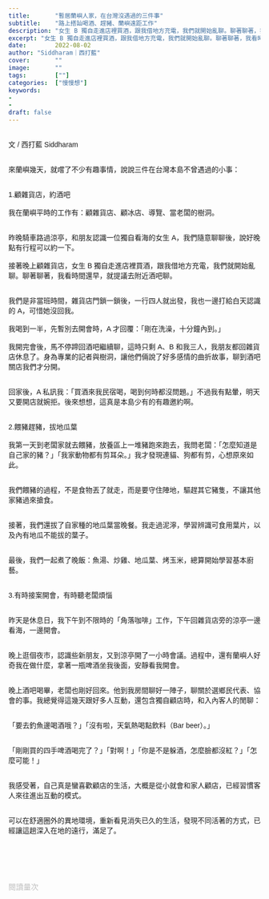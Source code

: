 ```yaml
---
title:       "暫居蘭嶼人家，在台灣沒遇過的三件事"
subtitle:    "路上搭訕喝酒、趕豬、蘭嶼遠距工作"
description: "女生 B 獨自走進店裡買酒，跟我借地方充電，我們就開始亂聊。聊著聊著，我看時間還早，就提議去附近酒吧聊..."
excerpt: "女生 B 獨自走進店裡買酒，跟我借地方充電，我們就開始亂聊。聊著聊著，我看時間還早，就提議去附近酒吧聊..."
date:        2022-08-02
author: "Siddharam｜西打藍"
cover:       ""
image:       ""
tags:        [""]
categories:  ["慢慢想"]
keywords:
- 
- 
draft: false
---
```


<article style="font-family: 'Noto Sans TC', '微軟正黑體', sans-serif; font-weight: 300;">

<br>文 / 西打藍 Siddharam<br><br>

來蘭嶼幾天，就嚐了不少有趣事情，說說三件在台灣本島不曾遇過的小事：<br><br>

1.顧雜貨店，約酒吧<br><br>
我在蘭嶼平時的工作有：顧雜貨店、顧冰店、導覽、當老闆的樹洞。<br><br>

昨晚騎車路過涼亭，和朋友認識一位獨自看海的女生 A，我們隨意聊聊後，說好晚點有行程可以約一下。<br><br>
接著晚上顧雜貨店，女生 B 獨自走進店裡買酒，跟我借地方充電，我們就開始亂聊。聊著聊著，我看時間還早，就提議去附近酒吧聊。<br><br>

我們是非當班時間，雜貨店門鎖一鎖後，一行四人就出發，我也一邊打給白天認識的 A，可惜她沒回我。<br><br>
我喝到一半，先暫別去開會時，A 才回覆：「剛在洗澡，十分鐘內到。」<br><br>
我開完會後，馬不停蹄回酒吧繼續聊，這時只剩 A、B 和我三人，我朋友都回雜貨店休息了。身為專業的記者與樹洞，讓他們倆說了好多感情的曲折故事，聊到酒吧關店我們才分開。<br><br>

回家後，A 私訊我：「買酒來我民宿喝，喝到何時都沒問題。」不過我有點暈，明天又要開店就婉拒。後來想想，這真是本島少有的有趣邀約啊。<br><br>


2.餵豬趕豬，拔地瓜葉<br><br>
我第一天到老闆家就去餵豬，放養區上一堆豬跑來跑去，我問老闆：「怎麼知道是自己家的豬？」「我家動物都有剪耳朵。」我才發現連貓、狗都有剪，心想原來如此。<br><br>

我們餵豬的過程，不是食物丟了就走，而是要守住陣地，驅趕其它豬隻，不讓其他家豬過來搶食。<br><br>

接著，我們還拔了自家種的地瓜葉當晚餐。我走過泥濘，學習辨識可食用葉片，以及內有地瓜不能拔的葉子。<br><br>

最後，我們一起煮了晚飯：魚湯、炒雞、地瓜葉、烤玉米，總算開始學習基本廚藝。<br><br>

3.有時接案開會，有時聽老闆煩惱<br><br>

昨天是休息日，我下午到不限時的「角落咖啡」工作，下午回雜貨店旁的涼亭一邊看海，一邊開會。<br><br>

晚上逛個夜市，認識些新朋友，又到涼亭開了一小時會議。過程中，還有蘭嶼人好奇我在做什麼，拿著一瓶啤酒坐我後面，安靜看我開會。<br><br>

晚上酒吧喝畢，老闆也剛好回來。他到我房間聊好一陣子，聊關於選鄉民代表、協會的事。我總覺得這幾天跟好多人互動，還包含獨自顧店時，和入內客人的閒聊：<br><br>

「要去釣魚邊喝酒哦？」「沒有啦，天氣熱喝點飲料（Bar beer）。」<br><br>

「剛剛買的四手啤酒喝完了？」「對啊！」「你是不是躲酒，怎麼臉都沒紅？」「怎麼可能！」<br><br>

我感受著，自己真是蠻喜歡顧店的生活，大概是從小就會和家人顧店，已經習慣客人來往進出互動的模式。<br><br>

可以在舒適圈外的異地環境，重新看見消失已久的生活，發現不同活著的方式，已經讓這趟深入在地的遠行，滿足了。<br><br>










<br><br><br>

</article>

<div style="color: #bfbfbf; font-size: 15px;" id="busuanzi_container_page_pv">
  閱讀量<span id="busuanzi_value_page_pv"></span>次
</div>

<script src="../../js/post.js"></script>




